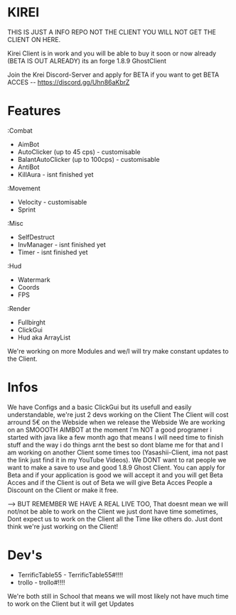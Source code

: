 # KIREI
THIS IS JUST A INFO REPO NOT THE CLIENT YOU WILL NOT GET THE CLIENT ON HERE.

Kirei Client is in work and you will be able to buy it soon or now already (BETA IS OUT ALREADY)
its an forge 1.8.9 GhostClient

Join the Krei Discord-Server and apply for BETA if you want to get BETA ACCES
-- https://discord.gg/Uhn86aKbrZ


# Features

 :Combat
  - AimBot
  - AutoClicker (up to 45 cps) - customisable
  - BalantAutoClicker (up to 100cps) - customisable
  - AntiBot
  - KillAura - isnt finished yet
 
 :Movement
  - Velocity - customisable
  - Sprint
 
 :Misc
  - SelfDestruct
  - InvManager - isnt finished yet
  - Timer - isnt finished yet
 
 :Hud
  - Watermark
  - Coords
  - FPS

 :Render
  - Fullbirght
  - ClickGui
  - Hud aka ArrayList

We're working on more Modules and we/I will try make constant updates to the Client.

# Infos

We have Configs and a basic ClickGui but its usefull and easily understandable, we're just 2 devs working on the Client
The Client will cost arround 5€ on the Webside when we release the Webside
We are working on an SMOOOTH AIMBOT at the moment
I'm NOT a good programer i started with java like a few month ago that means I will need time to finish stuff and the way i do things arnt the best so dont blame me for that and I am working on another Client some times too (Yasashii-Client, ima not past the link just find it in my YouTube Videos).
We DONT want to rat people we want to make a save to use and good 1.8.9 Ghost Client.
You can apply for Beta and if your application is good we will accept it and you will get Beta Acces and if the Client is out of Beta we will give Beta Acces People a Discount on the Client or make it free.

--> BUT REMEMBER WE HAVE A REAL LIVE TOO,
That doesnt mean we will not/not be able to work on the Client we just dont have time sometimes,
Dont expect us to work on the Client all the Time like others do.
Just dont think we're just working on the Client!


# Dev's
- TerrificTable55 - TerrificTable55#!!!!
- trollo - trollo#!!!!

We're both still in School that means we will most likely not have much time to work on the Client but it will get Updates
